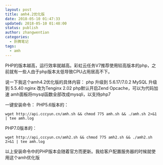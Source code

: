```yaml
---
layout: post
title: amh4.2优化版
date: 2018-05-10 01:47:33
updated: 2018-05-10 01:48:00
status: publish
author: zhangwentian
categories: 
  - 折腾笔记
tags: 
  - amh
---
```



PHP的版本越高，运行效率就越高。彩虹云任务V7推荐使用较高版本的php，之前就有一些人由于php版本太低导致CPU占用居高不下。

说一下我这个amh4.2优化版的具体内容： 
    php 升级到 5.6.17/7.0.2 
    MySQL 升级到 5.5.40 
    nginx 改为Tenginx 2.02 
    php默认开启Zend Opcache，可以为代码加速 
    amh面板将mysql函数全部改成mysqli，以支持php7

一键安装命令：
PHP5.6版本的：

    wget http://api.cccyun.cn/amh.sh && chmod 775 amh.sh && ./amh.sh 2>&1 | tee amh.log

PHP7.0版本的：

    wget http://api.cccyun.cn/amh2.sh && chmod 775 amh2.sh && ./amh2.sh 2>&1 | tee amh.log

以上安装命令中的PHP版本会随着官方而更新。我给客户配置服务器的时候就使用这个amh优化版